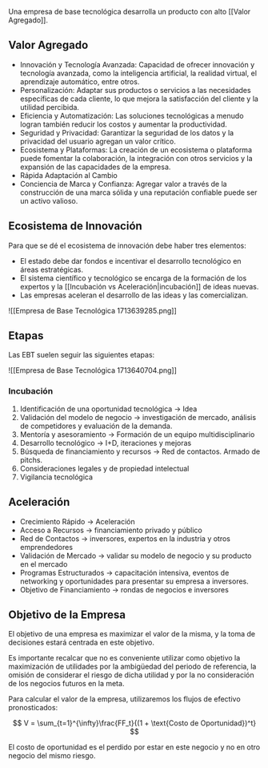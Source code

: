 Una empresa de base tecnológica desarrolla un producto con alto [[Valor Agregado]].

## Valor Agregado

- Innovación y Tecnología Avanzada: Capacidad de ofrecer innovación y tecnología avanzada, como la inteligencia artificial, la realidad virtual, el aprendizaje automático, entre otros.
- Personalización: Adaptar sus productos o servicios a las necesidades específicas de cada cliente, lo que mejora la satisfacción del cliente y la utilidad percibida.
- Eficiencia y Automatización: Las soluciones tecnológicas a menudo logran también reducir los costos y aumentar la productividad. 
- Seguridad y Privacidad: Garantizar la seguridad de los datos y la privacidad del usuario agregan un valor crítico.
- Ecosistema y Plataformas: La creación de un ecosistema o plataforma puede fomentar la colaboración, la integración con otros servicios y la expansión de las capacidades de la empresa.
- Rápida Adaptación al Cambio
- Conciencia de Marca y Confianza: Agregar valor a través de la construcción de una marca sólida y una reputación confiable puede ser un activo valioso.

## Ecosistema de Innovación

Para que se dé el ecosistema de innovación debe haber tres elementos:

- El estado debe dar fondos e incentivar el desarrollo tecnológico en áreas estratégicas.
- El sistema científico y tecnológico se encarga de la formación de los expertos y la [[Incubación vs Aceleración|incubación]] de ideas nuevas.
- Las empresas aceleran el desarrollo de las ideas y las comercializan.

![[Empresa de Base Tecnológica 1713639285.png]]

## Etapas

Las EBT suelen seguir las siguientes etapas:

![[Empresa de Base Tecnológica 1713640704.png]]

### Incubación

1. Identificación de una oportunidad tecnológica → Idea
2. Validación del modelo de negocio → investigación de mercado, análisis de competidores y evaluación de la demanda. 
3. Mentoría y asesoramiento → Formación de un equipo multidisciplinario
4. Desarrollo tecnológico → I+D, iteraciones y mejoras
5. Búsqueda de financiamiento y recursos → Red de contactos. Armado de pitchs.
6. Consideraciones legales y de propiedad intelectual
7. Vigilancia tecnológica

## Aceleración

- Crecimiento Rápido → Aceleración
- Acceso a Recursos → financiamiento privado y público
- Red de Contactos → inversores, expertos en la industria y otros emprendedores
- Validación de Mercado → validar su modelo de negocio y su producto en el mercado
- Programas Estructurados → capacitación intensiva, eventos de networking y oportunidades para presentar su empresa a inversores.
- Objetivo de Financiamiento → rondas de negocios e inversores

## Objetivo de la Empresa

El objetivo de una empresa es maximizar el valor de la misma, y la toma de decisiones estará centrada en este objetivo.

Es importante recalcar que no es conveniente utilizar como objetivo la maximización de utilidades por la ambigüedad del periodo de referencia, la omisión de considerar el riesgo de dicha utilidad y por la no consideración de los negocios futuros en la meta.

Para calcular el valor de la empresa, utilizaremos los flujos de efectivo pronosticados:

$$
V = \sum_{t=1}^{\infty}\frac{FF_t}{(1 + \text{Costo de Oportunidad})^t}
$$

El costo de oportunidad es el perdido por estar en este negocio y no en otro negocio del mismo riesgo.
